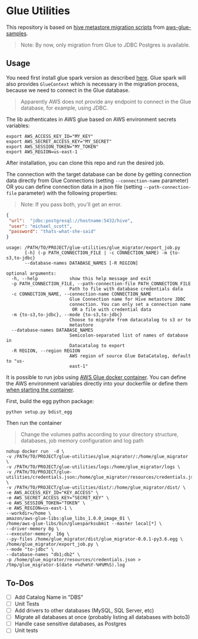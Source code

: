 # Glue Utilities

This repository is based on [hive metastore migration scripts](https://github.com/aws-samples/aws-glue-samples/tree/master/utilities/Hive_metastore_migration/src) from [aws-glue-samples](https://github.com/aws-samples/aws-glue-samples/).

> Note: By now, only migration from Glue to JDBC Postgres is available.

## Usage

You need first install glue spark version as described [here](https://github.com/awslabs/aws-glue-libs).
Glue spark will also provides `GlueContext` which is necessary in the migration process, because we need to connect in the Glue database.
> Apparently AWS does not provide any endpoint to connect in the Glue database, for example, using JDBC.

The lib authenticates in AWS glue based on AWS environment secrets variables:

```shell
export AWS_ACCESS_KEY_ID="MY_KEY"
export AWS_SECRET_ACCESS_KEY="MY_SECRET"
export AWS_SESSION_TOKEN="MY_TOKEN"
export AWS_REGION=us-east-1
```

After installation, you can clone this repo and run the desired job.

The connection with the target database can be done by getting connection data directly from Glue Connections (setting `--connection-name` parameter) OR you can define connection data in a json file (setting `--path-connection-file` parameter) with the following properties:
> Note: If you pass both, you'll get an error.

 ```json
 {
  "url":  "jdbc:postgresql://hostname:5432/hive",
  "user": "michael_scott",
  "password": "thats-what-she-said"
}
 ``` 
 
 
```shell
usage: /PATH/TO/PROJECT/glue-utilities/glue_migrator/export_job.py
       [-h] (-p PATH_CONNECTION_FILE | -c CONNECTION_NAME) -m {to-s3,to-jdbc}
       --database-names DATABASE_NAMES [-R REGION]

optional arguments:
  -h, --help            show this help message and exit
  -p PATH_CONNECTION_FILE, --path-connection-file PATH_CONNECTION_FILE
                        Path to file with database credentials data
  -c CONNECTION_NAME, --connection-name CONNECTION_NAME
                        Glue Connection name for Hive metastore JDBC
                        connection. You can only set a connection name
                         OR a file with credential data
  -m {to-s3,to-jdbc}, --mode {to-s3,to-jdbc}
                        Choose to migrate from datacatalog to s3 or to
                        metastore
  --database-names DATABASE_NAMES
                        Semicolon-separated list of names of database in
                        Datacatalog to export
  -R REGION, --region REGION
                        AWS region of source Glue DataCatalog, default to "us-
                        east-1"
```

It is possible to run jobs using [AWS Glue docker container](https://aws.amazon.com/blogs/big-data/developing-aws-glue-etl-jobs-locally-using-a-container/). 
You can define the AWS environment variables directly into your dockerfile or define them [when starting the container](https://docs.docker.com/engine/reference/commandline/run/).

First, build the egg python package:
```shell
python setup.py bdist_egg
```

Then run the container
> Change the volumes paths according to your directory structure, databases, job memory configuration and log path
```shell
nohup docker run  -d \
-v /PATH/TO/PROJECT/glue-utilities/glue_migrator/:/home/glue_migrator \
-v /PATH/TO/PROJECT/glue-utilities/logs:/home/glue_migrator/logs \
-v /PATH/TO/PROJECT/glue-utilities/credentials.json:/home/glue_migrator/resources/credentials.json \
-v /PATH/TO/PROJECT/glue-utilities/dist/:/home/glue_migrator/dist/ \
-e AWS_ACCESS_KEY_ID="KEY_ACCESS" \
-e AWS_SECRET_ACCESS_KEY="SECRET_KEY" \
-e AWS_SESSION_TOKEN="TOKEN" \
-e AWS_REGION=us-east-1 \
--workdir=/home \
amazon/aws-glue-libs:glue_libs_1.0.0_image_01 \
/home/aws-glue-libs/bin/gluesparksubmit --master local[*] \
--driver-memory 8g \
--executor-memory  16g \
--py-files /home/glue_migrator/dist/glue_migrator-0.0.1-py3.6.egg \
/home/glue_migrator/export_job.py \
--mode "to-jdbc" \
--database-names "db1;db2" \
-p /home/glue_migrator/resources/credentials.json > /tmp/glue_migrator-$(date +%d%m%Y-%H%M%S).log
```

## To-Dos
- [ ] Add Catalog Name in "DBS"
- [ ] Unit Tests
- [ ] Add drivers to other databases (MySQL, SQL Server, etc)
- [ ] Migrate all databases at once (probably listing all databases with boto3)
- [ ] Handle case sensitive databases, as Postgres
- [ ] Unit tests
